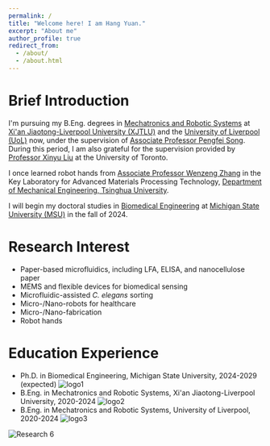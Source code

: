 ```yaml
---
permalink: /
title: "Welcome here! I am Hang Yuan."
excerpt: "About me"
author_profile: true
redirect_from: 
  - /about/
  - /about.html
---
```


Brief Introduction
=====
I'm pursuing my B.Eng. degrees in [Mechatronics and Robotic Systems](https://www.xjtlu.edu.cn/en/study/undergraduate/mechatronics-and-robotic-systems) at [Xi'an Jiaotong-Liverpool University (XJTLU)](https://www.xjtlu.edu.cn/en) and the [University of Liverpool (UoL)](https://www.liverpool.ac.uk) now, under the supervision of [Associate Professor Pengfei Song](https://www.xjtlu.edu.cn/en/departments/academic-departments/mechatronics-and-robotics/staff/pengfei-song). During this period, I am also grateful for the supervision provided by [Professor Xinyu Liu](https://scholar.google.ca/citations?user=g0O5-8gAAAAJ&hl=en) at the University of Toronto.

I once learned robot hands from [Associate Professor Wenzeng Zhang](https://scholar.google.com/citations?hl=zh-CN&user=n-3doEMAAAAJ&view_op=list_works&sortby=pubdate) in the Key Laboratory for Advanced Materials Processing Technology, [Department of Mechanical Engineering, Tsinghua University](https://www.me.tsinghua.edu.cn/en/).

I will begin my doctoral studies in [Biomedical Engineering](https://engineering.msu.edu/about/departments/bme) at [Michigan State University (MSU)](https://msu.edu/) in the fall of 2024.

Research Interest
=====
* Paper-based microfluidics, including LFA, ELISA, and nanocellulose paper
* MEMS and flexible devices for biomedical sensing
* Microfluidic-assisted _C. elegans_ sorting
* Micro-/Nano-robots for healthcare
* Micro-/Nano-fabrication
* Robot hands

Education Experience
=====
* Ph.D. in Biomedical Engineering, Michigan State University, 2024-2029 (expected)
![logo1](https://github.com/EnderHangYuan/EnderHangYuan.github.io/assets/98693538/31378c30-dfa0-4a54-afda-2b79b3030dba)
* B.Eng. in Mechatronics and Robotic Systems, Xi'an Jiaotong-Liverpool University, 2020-2024
![logo2](https://github.com/EnderHangYuan/EnderHangYuan.github.io/assets/98693538/195182d3-1c9f-487c-a9ff-b47e1f0f8ae1)
* B.Eng. in Mechatronics and Robotic Systems, University of Liverpool, 2020-2024
![logo3](https://github.com/EnderHangYuan/EnderHangYuan.github.io/assets/98693538/df7eb22c-64b2-48c7-8145-adddee8d2b26)

![Research 6](https://github.com/EnderHangYuan/EnderHangYuan.github.io/assets/98693538/5472078f-0be0-47f0-9fc8-8421d6f2a625)
